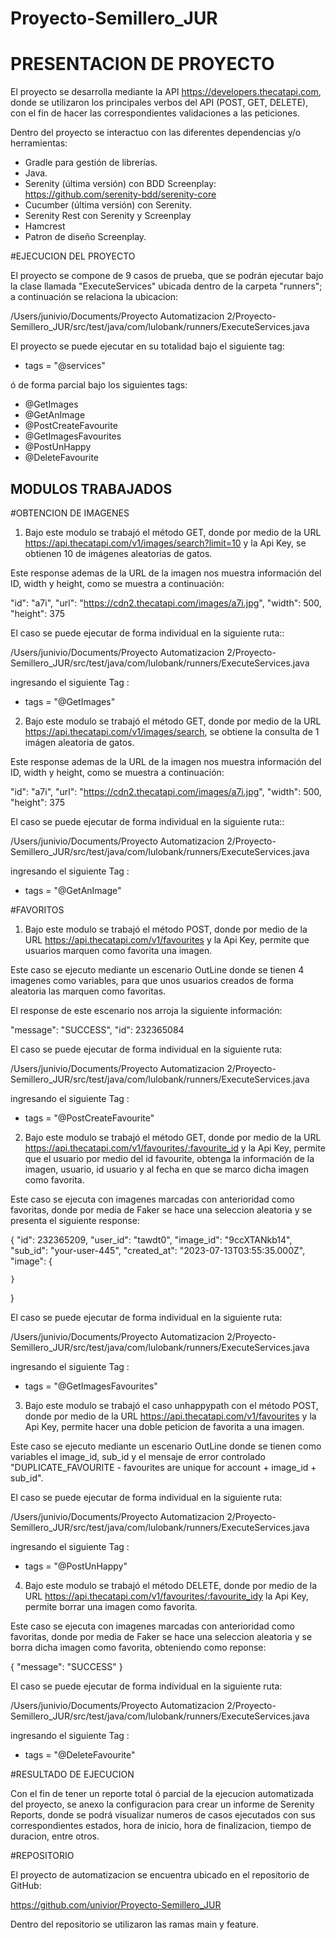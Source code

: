 # Proyecto-Semillero_JUR

#   PRESENTACION DE PROYECTO


El proyecto se desarrolla mediante la API https://developers.thecatapi.com, donde 
se utilizaron los principales verbos del API (POST, GET, DELETE), con el fin de hacer 
las correspondientes validaciones a las peticiones.

Dentro del proyecto se interactuo con las diferentes dependencias y/o herramientas:

* Gradle para gestión de librerías.
* Java.
* Serenity (última versión) con BDD Screenplay: https://github.com/serenity-bdd/serenity-core
* Cucumber (última versión) con Serenity.
* Serenity Rest con Serenity y Screenplay
* Hamcrest
* Patron de diseño Screenplay.

#EJECUCION DEL PROYECTO

El proyecto se compone de 9 casos de prueba, que se podrán ejecutar bajo la clase llamada "ExecuteServices" ubicada dentro de la carpeta  "runners"; a continuación se 
relaciona la ubicacion:

/Users/junivio/Documents/Proyecto Automatizacion 2/Proyecto-Semillero_JUR/src/test/java/com/lulobank/runners/ExecuteServices.java

El proyecto se puede ejecutar en su totalidad bajo el siguiente tag:

* tags = "@services"

ó de forma parcial bajo los siguientes tags:

* @GetImages
* @GetAnImage
* @PostCreateFavourite
* @GetImagesFavourites
* @PostUnHappy
* @DeleteFavourite


## MODULOS TRABAJADOS

#OBTENCION DE IMAGENES

1. Bajo este modulo se trabajó el método GET, donde por medio de la URL https://api.thecatapi.com/v1/images/search?limit=10 y la Api Key, 
se obtienen 10 de imágenes aleatorias de gatos.

Este response ademas de la URL de la imagen nos muestra información del ID, width y height, como se muestra a continuación:

"id": "a7i",
"url": "https://cdn2.thecatapi.com/images/a7i.jpg",
"width": 500,
"height": 375

El caso se puede ejecutar de forma individual en la siguiente ruta::

/Users/junivio/Documents/Proyecto Automatizacion 2/Proyecto-Semillero_JUR/src/test/java/com/lulobank/runners/ExecuteServices.java

ingresando el siguiente Tag :

* tags = "@GetImages"


2. Bajo este modulo se trabajó el método GET, donde por medio de la URL https://api.thecatapi.com/v1/images/search,
   se obtiene la consulta de 1 imágen aleatoria de gatos.

Este response ademas de la URL de la imagen nos muestra información del ID, width y height, como se muestra a continuación:

"id": "a7i",
"url": "https://cdn2.thecatapi.com/images/a7i.jpg",
"width": 500,
"height": 375

El caso se puede ejecutar de forma individual en la siguiente ruta::

/Users/junivio/Documents/Proyecto Automatizacion 2/Proyecto-Semillero_JUR/src/test/java/com/lulobank/runners/ExecuteServices.java

ingresando el siguiente Tag :

* tags = "@GetAnImage"


#FAVORITOS

1. Bajo este modulo se trabajó el método POST, donde por medio de la URL https://api.thecatapi.com/v1/favourites y la Api Key,
permite que usuarios marquen como favorita una imagen.

Este caso se ejecuto mediante un escenario OutLine donde se tienen 4 imagenes como variables, para que unos usuarios creados de forma aleatoria 
las marquen como favoritas. 

El response de este escenario nos arroja la siguiente información:

"message": "SUCCESS",
"id": 232365084

El caso se puede ejecutar de forma individual en la siguiente ruta:

/Users/junivio/Documents/Proyecto Automatizacion 2/Proyecto-Semillero_JUR/src/test/java/com/lulobank/runners/ExecuteServices.java

ingresando el siguiente Tag :

* tags = "@PostCreateFavourite"



2. Bajo este modulo se trabajó el método GET, donde por medio de la URL https://api.thecatapi.com/v1/favourites/:favourite_id y la Api Key,
   permite que el usuario por medio del id favourite, obtenga la información de la imagen, usuario, id usuario y al fecha en que se marco dicha
   imagen como favorita.

Este caso se ejecuta con imagenes marcadas con anterioridad como favoritas,  donde por media de Faker se hace una seleccion aleatoria y se 
presenta el siguiente response:


{
"id": 232365209,
"user_id": "tawdt0",
"image_id": "9ccXTANkb14",
"sub_id": "your-user-445",
"created_at": "2023-07-13T03:55:35.000Z",
"image": {

    }
}

El caso se puede ejecutar de forma individual en la siguiente ruta:

/Users/junivio/Documents/Proyecto Automatizacion 2/Proyecto-Semillero_JUR/src/test/java/com/lulobank/runners/ExecuteServices.java

ingresando el siguiente Tag :

* tags = "@GetImagesFavourites"



3. Bajo este modulo se trabajó el caso unhappypath con el método POST, donde por medio de la URL https://api.thecatapi.com/v1/favourites y la Api Key,
   permite hacer una doble peticion de favorita a una imagen.

Este caso se ejecuto mediante un escenario OutLine donde se tienen  como variables el image_id, sub_id y el mensaje de error controlado "DUPLICATE_FAVOURITE - favourites are unique for account + image_id + sub_id".


El caso se puede ejecutar de forma individual en la siguiente ruta:

/Users/junivio/Documents/Proyecto Automatizacion 2/Proyecto-Semillero_JUR/src/test/java/com/lulobank/runners/ExecuteServices.java

ingresando el siguiente Tag :

* tags = "@PostUnHappy"



4. Bajo este modulo se trabajó el método DELETE, donde por medio de la URL https://api.thecatapi.com/v1/favourites/:favourite_idy la Api Key,
   permite borrar una imagen como favorita.

Este caso se ejecuta con imagenes marcadas con anterioridad como favoritas,  donde por media de Faker se hace una seleccion aleatoria y se borra
dicha imagen como favorita, obteniendo como reponse:

{
"message": "SUCCESS"
}

El caso se puede ejecutar de forma individual en la siguiente ruta:

/Users/junivio/Documents/Proyecto Automatizacion 2/Proyecto-Semillero_JUR/src/test/java/com/lulobank/runners/ExecuteServices.java

ingresando el siguiente Tag :

* tags = "@DeleteFavourite"


#RESULTADO DE EJECUCION

Con el fin de tener un reporte total ó parcial de la ejecucion automatizada del proyecto, se anexo la configuracion para  crear un informe 
de Serenity Reports, donde se podrá visualizar numeros de casos ejecutados con sus correspondientes estados, hora de inicio, hora de finalizacion, tiempo de duracion,
entre otros.


#REPOSITORIO

El proyecto de automatizacion se encuentra ubicado en el repositorio de GitHub:

https://github.com/univior/Proyecto-Semillero_JUR

Dentro del repositorio se utilizaron las ramas main y feature.



